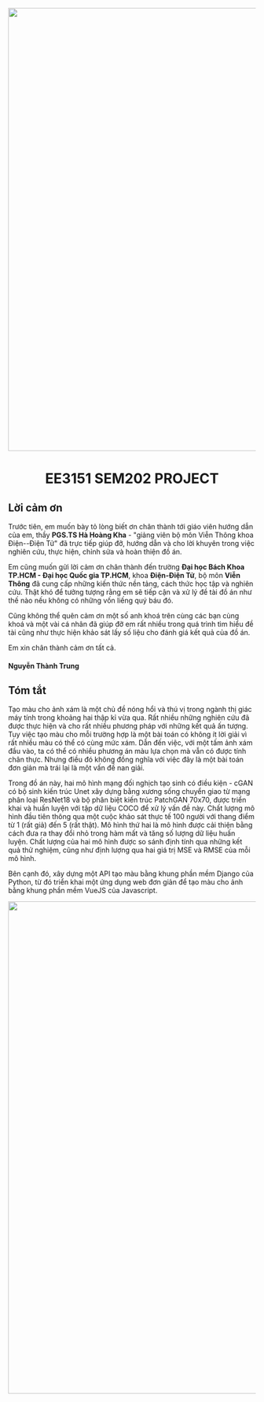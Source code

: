 <p align="center"><img src="https://raw.githubusercontent.com/dee-ex/EE3151_SEM202_PROJECT/main/latex/images/final.PNG" width="900"></p>

<h1 align="center">EE3151 SEM202 PROJECT</h1>

## Lời cảm ơn
Trước tiên, em muốn bày tỏ lòng biết ơn chân thành tới giáo viên hướng dẫn của em, thầy **PGS.TS Hà Hoàng Kha** - "giảng viên bộ môn Viễn Thông khoa Điện--Điện Tử" đã trực tiếp giúp đỡ, hướng dẫn và cho lời khuyên trong việc nghiên cứu, thực hiện, chỉnh sửa và hoàn thiện đồ án.  

Em cũng muốn gửi lời cảm ơn chân thành đến trường **Đại học Bách Khoa TP.HCM - Đại học Quốc gia TP.HCM**, khoa **Điện-Điện Tử**, bộ môn **Viễn Thông** đã cung cấp những kiến thức nền tảng, cách thức học tập và nghiên cứu.
Thật khó để tưởng tượng rằng em sẽ tiếp cận và xử lý đề tài đồ án như thế nào nếu không có những vốn liếng quý báu đó.  

Cũng không thể quên cảm ơn một số anh khoá trên cùng các bạn cùng khoá và một vài cá nhân đã giúp đỡ em rất nhiều trong quá trình tìm hiểu đề tài cũng như thực hiện khảo sát lấy số liệu cho đánh giá kết quả của đồ án.  

Em xin chân thành cảm ơn tất cả.  

<h4>Nguyễn Thành Trung</h4>

## Tóm tắt
Tạo màu cho ảnh xám là một chủ đề nóng hổi và thú vị trong ngành thị giác máy tính trong khoảng hai thập kỉ vừa qua.
Rất nhiều những nghiên cứu đã được thực hiện và cho rất nhiều phương pháp với những kết quả ấn tượng.
Tuy việc tạo màu cho mỗi trường hợp là một bài toán có không ít lời giải vì rất nhiều màu có thể có cùng mức xám.
Dẫn đến việc, với một tấm ảnh xám đầu vào, ta có thể có nhiều phương án màu lựa chọn mà vẫn có được tính chân thực.
Nhưng điều đó không đồng nghĩa với việc đây là một bài toán đơn giản mà trái lại là một vấn đề nan giải.  

Trong đồ án này, hai mô hình mạng đối nghịch tạo sinh có điều kiện - cGAN có bộ sinh kiến trúc Unet xây dựng bằng xương sống chuyển giao từ mạng phân loại ResNet18 và bộ phân biệt kiến trúc PatchGAN 70x70, được triển khai và huấn luyện với tập dữ liệu COCO để xử lý vấn đề này.
Chất lượng mô hình đầu tiên thông qua một cuộc khảo sát thực tế 100 người với thang điểm từ 1 (rất giả) đến 5 (rất thật).
Mô hình thứ hai là mô hình được cải thiện bằng cách đưa ra thay đổi nhỏ trong hàm mất và tăng số lượng dữ liệu huấn luyện.
Chất lượng của hai mô hình được so sánh định tính qua những kết quả thử nghiệm, cũng như định lượng qua hai giá trị MSE và RMSE của mỗi mô hình.  

Bên cạnh đó, xây dựng một API tạo màu bằng khung phần mềm Django của Python, từ đó triển khai một ứng dụng web đơn giản để tạo màu cho ảnh bằng khung phần mềm VueJS của Javascript.

<p align="center"><img src="https://raw.githubusercontent.com/dee-ex/EE3151_SEM202_PROJECT/main/latex/images/demoweb.png" width="1000"></p>
